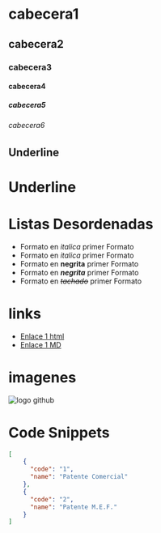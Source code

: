 # cabecera1
## cabecera2
### cabecera3
#### cabecera4
##### cabecera5
###### cabecera6


Underline 
------

Underline
=======

# Listas Desordenadas
 - Formato en *italica* primer Formato
 - Formato en _italica_ primer Formato
 - Formato en **negrita** primer Formato
 - Formato en __*negrita*__ primer Formato
 - Formato en ~~*tachado*~~ primer Formato

 # links
- <a href="http://www.google.com">Enlace 1 html</a>
- [Enlace 1 MD](http://www.google.com)

# imagenes
![logo github](https://cdn4.iconfinder.com/data/icons/bettericons/354/github-100.png)

# Code Snippets

```JSON
[
    {
      "code": "1",
      "name": "Patente Comercial"
    },
    {
      "code": "2",
      "name": "Patente M.E.F."
    }
]
````
 

